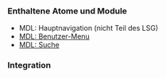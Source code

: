 ### Enthaltene Atome und Module
* MDL: Hauptnavigation (nicht Teil des LSG)
* <a href="../user_menu/user_menu.html">MDL: Benutzer-Menu</a>
* <a href="../search/search.html">MDL: Suche</a>
 
### Integration

